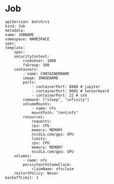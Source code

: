 # Job

    apiVersion: batch/v1
    kind: Job
    metadata:
    name: JOBNAME
    namespace: NAMESPACE
    spec:
    template:
        spec:
        securityContext:
            runAsUser: 1000
            fsGroup: 100
        containers:
            - name: CONTAINERNAME
            image: IMAGENAME
            ports:
                - containerPort: 8888 # jupyter
                - containerPort: 9001 # tensorboard
                - containerPort: 22 # ssh
            command: ["sleep", "infinity"]
            volumeMounts:
                - name: nfs
                mountPath: "/mnt/nfs"
            resources:
                requests:
                cpu: CPU
                memory: MEMORY
                nvidia.com/gpu: GPU
                limits:
                cpu: CPU
                memory: MEMORY
                nvidia.com/gpu: GPU
        volumes:
            - name: nfs
            persistentVolumeClaim:
                claimName: nfsclaim
        restartPolicy: Never
    backoffLimit: 1
